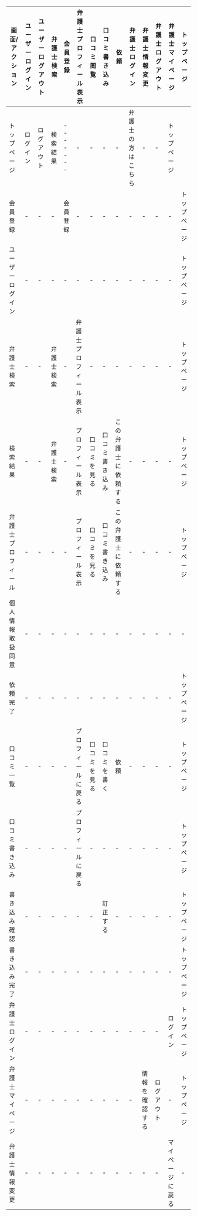 |画面/アクション|ユーザーログイン|ユーザーログアウト|弁護士検索|会員登録|弁護士プロフィール表示|口コミ閲覧|口コミ書き込み|依頼|弁護士ログイン|弁護士情報変更|弁護士ログアウト|弁護士マイページ|トップページ|
|--------------|---------------|----------------|---------|-------|--------------------|---------|-------------|----|-------------|------------|----------------|--------------|-----------|
|トップページ|ログイン|ログアウト|検索結果|-------|-|-|-|-|弁護士の方はこちら|-|-|トップページ|
|会員登録|-|-|-|会員登録|-|-|-|-|-|-|-|-|トップページ|
|ユーザーログイン|-|-|-|-|-|-|-|-|-|-|-|-|トップページ|
|弁護士検索|-|-|弁護士検索|-|弁護士プロフィール表示|-|-|-|-|-|-|-|トップページ|
|検索結果|-|-|弁護士検索|-|プロフィール表示|口コミを見る|口コミ書き込み|この弁護士に依頼する|-|-|-|-|トップページ|
|弁護士プロフィール|-|-|-|-|プロフィール表示|口コミを見る|口コミ書き込み|この弁護士に依頼する|-|-|-|-|トップページ|
|個人情報取扱同意|-|-|-|-|-|-|-|-|-|-|-|-|-|
|依頼完了|-|-|-|-|-|-|-|-|-|-|-|-|トップページ|
|口コミ一覧|-|-|-|-|プロフィールに戻る|口コミを見る|口コミを書く|依頼|-|-|-|-|トップページ|
|口コミ書き込み|-|-|-|-|プロフィールに戻る|-|-|-|-|-|-|-|トップページ|
|書き込み確認|-|-|-|-|-|-|訂正する|-|-|-|-|-|トップページ|
|書き込み完了|-|-|-|-|-|-|-|-|-|-|-|-|トップページ|
|弁護士ログイン|-|-|-|-|-|-|-|-|-|-|-|ログイン|トップページ|
|弁護士マイページ|-|-|-|-|-|-|-|-|-|情報を確認する|ログアウト|-|トップページ|
|弁護士情報変更|-|-|-|-|-|-|-|-|-|-|-|マイページに戻る|-|
